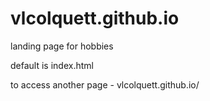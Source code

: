 # vlcolquett.github.io
landing page for hobbies


default is index.html

to access another page - vlcolquett.github.io/<filename>
